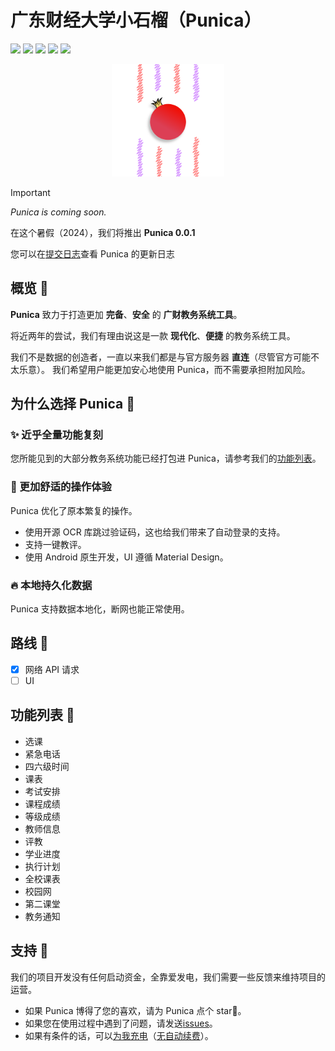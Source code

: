 # 广东财经大学小石榴（Punica）

<p>

[![](https://img.shields.io/static/v1?label=最新版本&message=开发中&labelColor=F20C00&color=white)](https://github.com/Kiteio/Punica/releases)
[![](https://img.shields.io/static/v1?label=Android%20版本支持&message=10%2B&labelColor=white&color=white&logo=android)](https://developer.android.google.cn/about/versions)
[![](https://img.shields.io/github/stars/Kiteio/Punica.svg?style=flat&labelColor=white&color=white&logo=github&logoColor=black)](https://github.com/Kiteio/Punica/stargazers)
[![](https://img.shields.io/static/v1?label=Kotlin&logo=kotlin&message=2.0.0&labelColor=white&color=white)](https://kotlinlang.org)
[![](https://img.shields.io/static/v1?label=Jetpack%20Compose&logo=jetpackcompose&message=2024.06.00&labelColor=white&color=white)](https://developer.android.google.cn/develop/ui)

</p>

<div align="center">
    <img width="180" src="app/src/main/res/drawable/punica.png" alt="Punica Logo"/>
</div>

> [!IMPORTANT]
> *Punica is coming soon.*
>
> 在这个暑假（2024），我们将推出 **Punica 0.0.1**
>
> 您可以在[提交日志](https://github.com/Kiteio/Punica/commits)查看 Punica 的更新日志

## 概览 🍥

**Punica** 致力于打造更加 **完备**、**安全** 的 **广财教务系统工具**。

将近两年的尝试，我们有理由说这是一款 **现代化**、**便捷** 的教务系统工具。

我们不是数据的创造者，一直以来我们都是与官方服务器 **直连**（尽管官方可能不太乐意）。
我们希望用户能更加安心地使用 Punica，而不需要承担附加风险。

## 为什么选择 Punica 🎡

### ✨ 近乎全量功能复刻

您所能见到的大部分教务系统功能已经打包进 Punica，请参考我们的[功能列表](#功能列表-)。

### 🧣 更加舒适的操作体验

Punica 优化了原本繁复的操作。

- 使用开源 OCR 库跳过验证码，这也给我们带来了自动登录的支持。
- 支持一键教评。
- 使用 Android 原生开发，UI 遵循 Material Design。

### 🔥 本地持久化数据

Punica 支持数据本地化，断网也能正常使用。

## 路线 🎯

- [x] 网络 API 请求
- [ ] UI

## 功能列表 📱

- 选课
- 紧急电话
- 四六级时间
- 课表
- 考试安排
- 课程成绩
- 等级成绩
- 教师信息
- 评教
- 学业进度
- 执行计划
- 全校课表
- 校园网
- 第二课堂
- 教务通知

## 支持 🦢
我们的项目开发没有任何启动资金，全靠爱发电，我们需要一些反馈来维持项目的运营。

- 如果 Punica 博得了您的喜欢，请为 Punica 点个 star🌟。
- 如果您在使用过程中遇到了问题，请发送[issues](https://github.com/Kiteio/Punica/issues)。
- 如果有条件的话，可以[为我充电](https://afdian.net/a/kiteio)（[无自动续费](https://guide.afdian.net/faq/faq-for-users#id-2.4-ai-fa-dian-you-zi-dong-xu-fei-zi-dong-kou-fei-ma)）。